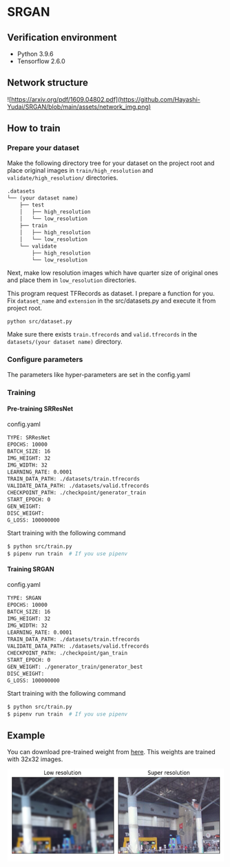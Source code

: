 # SRGAN

## Verification environment

- Python 3.9.6
- Tensorflow 2.6.0

## Network structure

![https://arxiv.org/pdf/1609.04802.pdf](https://github.com/Hayashi-Yudai/SRGAN/blob/main/assets/network_img.png)


## How to train

### Prepare your dataset

Make the following directory tree for your dataset on the project root and place original images in `train/high_resolution` and `validate/high_resolution/` directories.

```
.datasets
└── (your dataset name)
    ├── test
    │   ├── high_resolution
    │   └── low_resolution
    ├── train
    │   ├── high_resolution
    │   └── low_resolution
    └── validate
        ├── high_resolution
        └── low_resolution
```

Next, make low resolution images which have quarter size of original ones and place them in `low_resolution` directories.

This program request TFRecords as dataset. I prepare a function for you. Fix `dataset_name` and `extension` in the src/datasets.py and execute it from project root.

```bash
python src/dataset.py
```

Make sure there exists `train.tfrecords` and `valid.tfrecords` in the `datasets/(your dataset name)` directory.


### Configure parameters

The parameters like hyper-parameters are set in the config.yaml


### Training

#### Pre-training SRResNet

config.yaml
```
TYPE: SRResNet
EPOCHS: 10000
BATCH_SIZE: 16
IMG_HEIGHT: 32
IMG_WIDTH: 32
LEARNING_RATE: 0.0001
TRAIN_DATA_PATH: ./datasets/train.tfrecords
VALIDATE_DATA_PATH: ./datasets/valid.tfrecords
CHECKPOINT_PATH: ./checkpoint/generator_train
START_EPOCH: 0
GEN_WEIGHT: 
DISC_WEIGHT: 
G_LOSS: 100000000
```

Start training with the following command

```bash
$ python src/train.py
$ pipenv run train  # If you use pipenv
```

#### Training SRGAN

config.yaml
```
TYPE: SRGAN
EPOCHS: 10000
BATCH_SIZE: 16
IMG_HEIGHT: 32
IMG_WIDTH: 32
LEARNING_RATE: 0.0001
TRAIN_DATA_PATH: ./datasets/train.tfrecords
VALIDATE_DATA_PATH: ./datasets/valid.tfrecords
CHECKPOINT_PATH: ./checkpoint/gan_train
START_EPOCH: 0
GEN_WEIGHT: ./generator_train/generator_best
DISC_WEIGHT: 
G_LOSS: 100000000
```

Start training with the following command

```bash
$ python src/train.py
$ pipenv run train  # If you use pipenv
```

## Example

You can download pre-trained weight from [here](https://drive.google.com/drive/folders/1LE1AK0HVHN-_x9S3-aCUeA0mFT-D68VW?usp=sharing). This weights are trained with 32x32 images.

![](https://github.com/Hayashi-Yudai/SRGAN/blob/main/assets/test_data.png)
